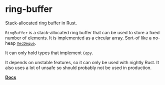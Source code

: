 # ring-buffer
Stack-allocated ring buffer in Rust.

`RingBuffer` is a stack-allocated ring buffer that can be used to store a fixed number of elements. It is implemented as a circular array. Sort-of like a no-heap [`VecDeque`](https://doc.rust-lang.org/std/collections/struct.VecDeque.html).

It can only hold types that implement `Copy`.

It depends on unstable features, so it can only be used with nightly Rust. It also uses a lot of unsafe so should probably not be used in production.

[**Docs**](https://yotamofek.github.io/ring-buffer/ring_buffer/)

